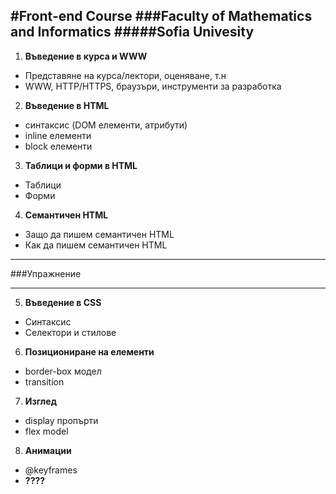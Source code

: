 #Front-end Course
###Faculty of Mathematics and Informatics
#####Sofia Univesity
---

1. **Въведение в курса и WWW**
  * Представяне на курса/лектори, оценяване, т.н
  * WWW, HTTP/HTTPS, браузъри, инструменти за разработка

2. **Въведение в HTML**
  * синтаксис (DOM елементи, атрибути)
  * inline елементи
  * block елементи

3. **Таблици и форми в HTML**
  * Таблици
  * Форми

4. **Семантичен HTML**
  * Защо да пишем семантичен HTML
  * Как да пишем семантичен HTML

---

###Упражнение

---

5. **Въведение в CSS**
  * Синтаксис
  * Селектори и стилове

6. **Позициониране на елементи**
  * border-box модел
  * transition

7. **Изглед**
  * display пропърти
  * flex model

8. **Анимации**
  * @keyframes
  * **????**